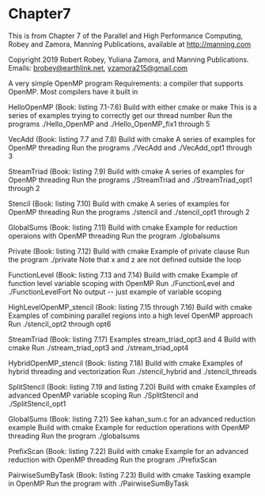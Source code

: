 # Chapter7
This is from Chapter 7 of the Parallel and High Performance Computing, Robey and Zamora,
 Manning Publications, available at http://manning.com

Copyright 2019 Robert Robey, Yuliana Zamora, and Manning Publications.
Emails: brobey@earthlink.net, yzamora215@gmail.com

A very simple OpenMP program
   Requirements: a compiler that supports OpenMP. Most compilers have it built in

   HelloOpenMP (Book: listing 7.1-7.6)
      Build with either cmake or make
      This is a series of examples trying to correctly get our thread number
      Run the programs ./Hello_OpenMP and ./Hello_OpenMP_fix1 through 5

   VecAdd (Book: listing 7.7 and 7.8)
      Build with cmake
      A series of examples for OpenMP threading
      Run the programs ./VecAdd and ./VecAdd_opt1 through 3

   StreamTriad (Book: listing 7.9)
      Build with cmake
      A series of examples for OpenMP threading
      Run the programs ./StreamTriad and ./StreamTriad_opt1 through 2

   Stencil (Book: listing 7.10)
      Build with cmake
      A series of examples for OpenMP threading
      Run the programs ./stencil and ./stencil_opt1 through 2

   GlobalSums (Book: listing 7.11)
      Build with cmake
      Example for reduction operaions with OpenMP threading
      Run the program ./globalsums

   Private (Book: listing 7.12)
      Build with cmake
      Example of private clause
      Run the program ./private
      Note that x and z are not defined outside the loop

   FunctionLevel (Book: listing 7.13 and 7.14)
      Build with cmake
      Example of function level variable scoping with OpenMP
      Run ./FunctionLevel and ./FunctionLevelFort
      No output -- just example of variable scoping

   HighLevelOpenMP_stencil (Book: listing 7.15 through 7.16)
      Build with cmake
      Examples of combining parallel regions into a high level OpenMP approach
      Run ./stencil_opt2 through opt6

   StreamTriad (Book: listing 7.17)
      Examples stream_triad_opt3 and 4
      Build with cmake
      Run ./stream_triad_opt3 and ./stream_triad_opt4

   HybridOpenMP_stencil (Book: listing 7.18)
      Build with cmake
      Examples of hybrid threading and vectorization
      Run ./stencil_hybrid and ./stencil_threads

   SplitStencil (Book: listing 7.19 and listing 7.20)
      Build with cmake
      Examples of advanced OpenMP variable scoping
      Run ./SplitStencil and ./SplitStencil_opt1

   GlobalSums (Book: listing 7.21)
      See kahan_sum.c for an advanced reduction example
      Build with cmake
      Example for reduction operations with OpenMP threading
      Run the program ./globalsums

   PrefixScan (Book: listing 7.22)
      Build with cmake
      Example for an advanced reduction with OpenMP threading
      Run the program ./PrefixScan

   PairwiseSumByTask (Book: listing 7.23)
      Build with cmake
      Tasking example in OpenMP
      Run the program with ./PairwiseSumByTask
